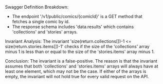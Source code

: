 Swagger Definition Breakdown:
- The endpoint '/v1/public/comics/{comicId}' is a GET method that fetches a single comic by id.
- The response schema includes 'data.results' which contains 'collections' and 'stories' arrays.

Invariant Analysis:
The invariant 'size(return.collections[])-1 <= size(return.stories.items[])-1' checks if the size of the 'collections' array minus 1 is less than or equal to the size of the 'stories.items' array minus 1.

Conclusion:
The invariant is a false-positive. The reason is that the invariant assumes that both 'collections' and 'stories.items' arrays will always have at least one element, which may not be the case. If either of the arrays is empty, the invariant will not hold true for every valid request on the API.
